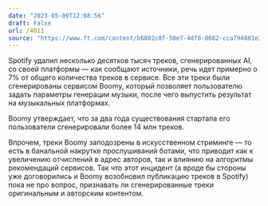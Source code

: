 ```yaml
---
date: "2023-05-09T12:08:56"
draft: False
url: /4011
source: "https://www.ft.com/content/b6802c8f-50e7-4df8-8682-cca794881e30"
---
```


Spotify удалил несколько десятков тысяч треков, сгенерированных AI, со своей платформы — как сообщают источники, речь идет примерно о 7% от общего количества треков в сервисе. Все эти треки были сгенерированы сервисом Boomy, который позволяет пользователю задать параметры генерации музыки, после чего выпустить результат на музыкальных платформах.

Boomy утверждает, что за два года существования стартапа его пользователи сгенерировали более 14 млн треков. 

Впрочем, треки Boomy заподозрены в искусственном стриминге — то есть в банальной накрутке прослушиваний ботами, что приводит как к увеличению отчислений в адрес авторов, так и влиянию на алгоритмы рекомендаций сервисов. Так что этот инцидент (а вроде бы стороны уже договорились и Boomy возобновил публикацию треков в Spotify) пока не про вопрос, признавать ли сгенерированные треки оригинальным и авторским контентом.
